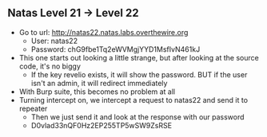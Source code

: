 ## Natas Level 21 → Level 22
- Go to url: http://natas22.natas.labs.overthewire.org
    - User: natas22
    - Password: chG9fbe1Tq2eWVMgjYYD1MsfIvN461kJ
- This one starts out looking a little strange, but after looking at the source code, it's no biggy
    - If the key revelio exists, it will show the password. BUT if the user isn't an admin, it will redirect immediately
- With Burp suite, this becomes no problem at all
- Turning intercept on, we intercept a request to natas22 and send it to repeater
    - Then we just send it and look at the response with our password
    - D0vlad33nQF0Hz2EP255TP5wSW9ZsRSE